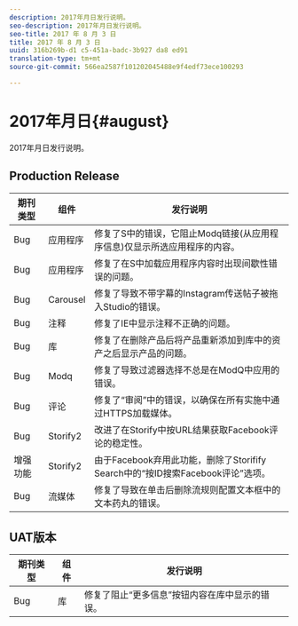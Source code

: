 ```yaml
---
description: 2017年月日发行说明。
seo-description: 2017年月日发行说明。
seo-title: 2017 年 8 月 3 日
title: 2017 年 8 月 3 日
uuid: 316b269b-d1 c5-451a-badc-3b927 da8 ed91
translation-type: tm+mt
source-git-commit: 566ea2587f101202045488e9f4edf73ece100293

---
```



# 2017年月日{#august}

2017年月日发行说明。

## Production Release

| **期刊类型** | **组件** | **发行说明** |
|---|---|---|
| Bug | 应用程序 | 修复了S中的错误，它阻止Modq链接(从应用程序信息)仅显示所选应用程序的内容。 |
| Bug | 应用程序 | 修复了在S中加载应用程序内容时出现间歇性错误的问题。 |
| Bug | Carousel | 修复了导致不带字幕的Instagram传送帖子被拖入Studio的错误。 |
| Bug | 注释 | 修复了IE中显示注释不正确的问题。 |
| Bug | 库 | 修复了在删除产品后将产品重新添加到库中的资产之后显示产品的问题。 |
| Bug | Modq | 修复了导致过滤器选择不总是在ModQ中应用的错误。 |
| Bug | 评论 | 修复了“审阅”中的错误，以确保在所有实施中通过HTTPS加载媒体。 |
| Bug | Storify2 | 改进了在Storify中按URL结果获取Facebook评论的稳定性。 |
| 增强功能 | Storify2 | 由于Facebook弃用此功能，删除了Storifify Search中的“按ID搜索Facebook评论”选项。 |
| Bug | 流媒体 | 修复了导致在单击后删除流规则配置文本框中的文本药丸的错误。 |

## UAT版本

| **期刊类型** | **组件** | **发行说明** |
|---|---|---|
| Bug | 库 | 修复了阻止“更多信息”按钮内容在库中显示的错误。 |

